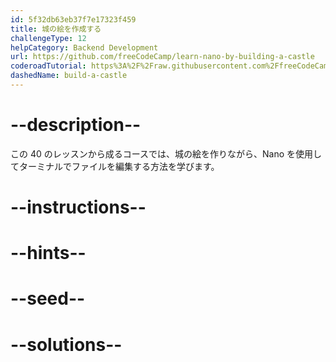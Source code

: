 ```yaml
---
id: 5f32db63eb37f7e17323f459
title: 城の絵を作成する
challengeType: 12
helpCategory: Backend Development
url: https://github.com/freeCodeCamp/learn-nano-by-building-a-castle
coderoadTutorial: https%3A%2F%2Fraw.githubusercontent.com%2FfreeCodeCamp%2Flearn-nano-by-building-a-castle%2Fmain%2Ftutorial.json
dashedName: build-a-castle
---
```


# --description--

この 40 のレッスンから成るコースでは、城の絵を作りながら、Nano を使用してターミナルでファイルを編集する方法を学びます。

# --instructions--

# --hints--

# --seed--

# --solutions--
